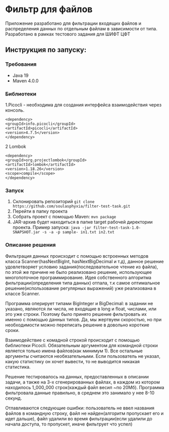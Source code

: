 # Фильтр для файлов
Приложение разработано для фильтрации входящих файлов и распределения данных по отдельным файлам в зависимости от типа. Разработано в рамках тестового задания для ШИФТ ЦФТ

## Инструкция по запуску:
### Требования
* Java 19
* Maven 4.0.0
### Библиотеки
1.Picocli - необходима для создания интерфейса взаимодействия через консоль.
```
<dependency>  
<groupId>info.picocli</groupId>  
<artifactId>picocli</artifactId>  
<version>4.7.5</version>  
</dependency>
```

2 Lombok
```
<dependency>  
<groupId>org.projectlombok</groupId>  
<artifactId>lombok</artifactId>  
<version>1.18.26</version>  
<scope>compile</scope>  
</dependency>
```
### Запуск
1. Склонировать репозиторий ```git clone https://github.com/soulasphyxia/filter-test-task.git```
2. Перейти в папку проекта
3. Собрать проект с помощью Maven: ```mvn package```
4. JAR-архив будет находиться в папке target рабочей директории проекта. 
Пример запуска: 
```java -jar filter-test-task-1.0-SNAPSHOT.jar -s -a -p sample- in1.txt in2.txt```

### Описание решения
Фильтрация данных происходит с помощью встроенных методов класса Scanner(hasNextBigInt, hasNextBigDecimal и т.д), данное решение удовлетворяет условию задания(последовательное чтение из файла), по этой же причине не было реализовано решение, использующее многопоточное программирование. Идея собственного алгоритма фильтрации(определения типа данных) отпала, т.к самое оптимальное решение(использование регулярных выражений) уже реализована в классе Scanner.  

Программа оперирует типами BigInteger и BigDecimal: в задании не указано, являются ли числа, не входящие в long и float, числами, или это уже строки. Поэтому было принято решение фильтровать их именно с помощью данных типов. Да, мы жертвуем скоростью, но при необходимости можно переписать решение в довольно короткие сроки.

Взаимодействие с комадной строкой происходит с помощью библиотеки Picocli. Обязательным аргументом для командной строки является только имена файлов(как минимум 1). Все остальные аргументы считаются необязательными. Если пользователь не указал, какую статистику он хочет вывести, то не выводится никакая статистика.

Решение тестировалось на данных, предоставленных в описании задачи, а также на 3-х сгенерированных файлах, в каждом из котором находилось 1_000_000 строк(каждый файл весил ~по 20Мб). Программа фильтровала данные правильно, в среднем это занимало у нее 8-10 секунд. 

Отлавливаются следующие ошибки: пользователь не ввел названия файлов в командную строку, файл не найден(алгоритм пропускает его и идет дальше), файл удалили во время фильтрации(если удалили до начала доступа, то пропускет, иначе фильтрует что успел)
